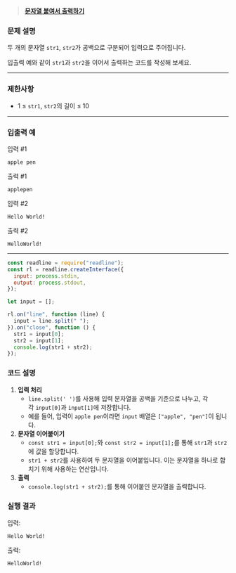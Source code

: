 > [**문자열 붙여서 출력하기**](https://school.programmers.co.kr/learn/courses/30/lessons/181946)

### **문제 설명**

두 개의 문자열 `str1`, `str2`가 공백으로 구분되어 입력으로 주어집니다.

입출력 예와 같이 `str1`과 `str2`을 이어서 출력하는 코드를 작성해 보세요.

---

### 제한사항

- 1 ≤ `str1`, `str2`의 길이 ≤ 10

---

### 입출력 예

입력 #1

`apple pen`

출력 #1

`applepen`

입력 #2

`Hello World!`

출력 #2

`HelloWorld!`

---

```jsx
const readline = require("readline");
const rl = readline.createInterface({
  input: process.stdin,
  output: process.stdout,
});

let input = [];

rl.on("line", function (line) {
  input = line.split(" ");
}).on("close", function () {
  str1 = input[0];
  str2 = input[1];
  console.log(str1 + str2);
});
```

### 코드 설명

1. **입력 처리**
   - `line.split(' ')`를 사용해 입력 문자열을 공백을 기준으로 나누고, 각각 `input[0]`과 `input[1]`에 저장합니다.
   - 예를 들어, 입력이 `apple pen`이라면 `input` 배열은 `["apple", "pen"]`이 됩니다.
2. **문자열 이어붙이기**
   - `const str1 = input[0];`와 `const str2 = input[1];`를 통해 `str1`과 `str2`에 값을 할당합니다.
   - `str1 + str2`를 사용하여 두 문자열을 이어붙입니다. 이는 문자열을 하나로 합치기 위해 사용하는 연산입니다.
3. **출력**
   - `console.log(str1 + str2);`를 통해 이어붙인 문자열을 출력합니다.

### 실행 결과

입력:

```
Hello World!
```

출력:

```
HelloWorld!
```

